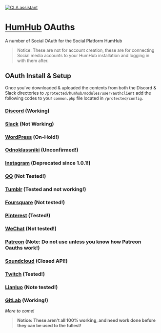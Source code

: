 [![CLA assistant](https://cla-assistant.io/readme/badge/GreenMeteor/humhub-oauth)](https://cla-assistant.io/GreenMeteor/humhub-oauth)

# [HumHub](https://humhub.org/en) OAuths
A number of Social OAuth for the Social Platform HumHub

> Notice: These are not for account creation, these are for connecting Social media accounts to your HumHub installation and logging in with them after.

## OAuth Install & Setup
Once you've downloaded & uploaded the contents from both the Discord & Slack directories to `/protected/humhub/modules/user/authclient` add the following codes to your `common.php` file located in `/protected/config`.

### [Discord](/oauth/Discord/README.md) (Working)

### [Slack](/oauth/Slack/README.md) (Not Working)

### [WordPress](/oauth/WordPress/README.md) (On-Hold!)

### [Odnoklassniki](/oauth/Odnoklassniki/README.md) (Unconfirmed!)

### [Instagram](/oauth/Instagram) (Deprecated since 1.0.1!)

### [QQ](/oauth/QQ/README.md) (Not Tested!)

### [Tumblr](/oauth/Tumblr/README.md) (Tested and not working!)

### [Foursquare](/oauth/Foursquare/README.md) (Not tested!)

### [Pinterest](/oauth/Pinterest/README.md) (Tested!)

### [WeChat](/oauth/WeChat/README.md) (Not tested!)

### [Patreon](/oauth/Patreon/README.md) (Note: Do not use unless you know how Patreon Oauths work!)

### [Soundcloud](/oauth/Soundcloud) (Closed API!)

### [Twitch](/oauth/Twitch/README.md) (Tested!)

### [Lianluo](/oauth/Lianluo/README.md) (Note tested!)

### [GitLab](/oauth/GitLab/README.md) (Working!)

_More to come!_

> **Notice: These aren't all 100% working, and need work done before they can be used to the fullest!**
